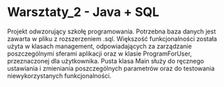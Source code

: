 # Warsztaty_2 - Java + SQL
Projekt odwzorujący szkołę programowania.
Potrzebna baza danych jest zawarta w pliku  z rozszerzeniem .sql.
Większość funkcjonalności została użyta w klasach management, odpowiadających za zarządzanie poszczególnymi sferami aplikacji oraz w klasie ProgramForUser, przeznaczonej dla użytkownika.
Pusta klasa Main służy do ręcznego ustawiania i zmieniania poszczególnych parametrów oraz do testowania niewykorzystanych funkcjonalności.


